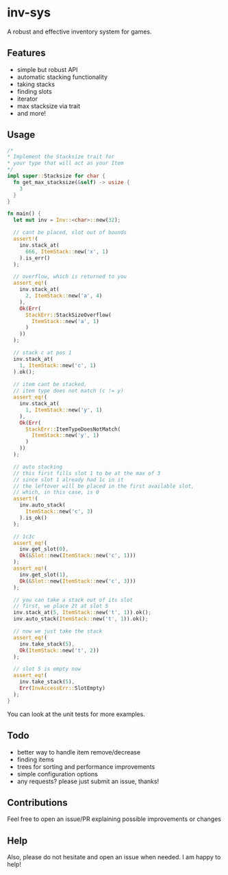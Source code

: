 # inv-sys
A robust and effective inventory system for games.

## Features
- simple but robust API
- automatic stacking functionality
- taking stacks
- finding slots
- iterator
- max stacksize via trait
- and more!

## Usage
```rust
/* 
* Implement the Stacksize trait for 
* your type that will act as your Item
*/
impl super::Stacksize for char {
  fn get_max_stacksize(&self) -> usize {
    3
  }
}

fn main() {
  let mut inv = Inv::<char>::new(32);

  // cant be placed, slot out of bounds
  assert!(
    inv.stack_at(
      666, ItemStack::new('x', 1)
    ).is_err()
  );

  // overflow, which is returned to you
  assert_eq!(
    inv.stack_at(
      2, ItemStack::new('a', 4)
    ),
    Ok(Err(
      StackErr::StackSizeOverflow(
        ItemStack::new('a', 1)
      )
    ))
  );

  // stack c at pos 1
  inv.stack_at(
    1, ItemStack::new('c', 1)
  ).ok();
  
  // item cant be stacked, 
  // item type does not match (c != y)
  assert_eq!(
    inv.stack_at(
      1, ItemStack::new('y', 1)
    ),
    Ok(Err(
      StackErr::ItemTypeDoesNotMatch(
        ItemStack::new('y', 1)
      )
    ))
  );

  // auto stacking
  // this first fills slot 1 to be at the max of 3
  // since slot 1 already had 1c in it
  // the leftover will be placed in the first available slot,
  // which, in this case, is 0
  assert!(
    inv.auto_stack(
      ItemStack::new('c', 3)
    ).is_ok()
  );

  // 1c3c
  assert_eq!(
    inv.get_slot(0), 
    Ok(&Slot::new(ItemStack::new('c', 1)))
  );
  assert_eq!(
    inv.get_slot(1), 
    Ok(&Slot::new(ItemStack::new('c', 3)))
  );

  // you can take a stack out of its slot
  // first, we place 2t at slot 5
  inv.stack_at(5, ItemStack::new('t', 1)).ok();
  inv.auto_stack(ItemStack::new('t', 1)).ok();

  // now we just take the stack
  assert_eq!(
    inv.take_stack(5), 
    Ok(ItemStack::new('t', 2))
  );

  // slot 5 is empty now
  assert_eq!(
    inv.take_stack(5), 
    Err(InvAccessErr::SlotEmpty)
  );
}
```
You can look at the unit tests for more examples.

## Todo
 - better way to handle item remove/decrease
 - finding items
 - trees for sorting and performance improvements
 - simple configuration options
 - any requests? please just submit an issue, thanks!

## Contributions
Feel free to open an issue/PR explaining possible improvements or changes

## Help
Also, please do not hesitate and open an issue when needed. I am happy to help!
